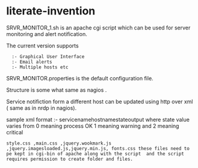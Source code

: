 # literate-invention

SRVR_MONITOR_1.sh is an apache cgi script which can be used for server monitoring and alert notification.

The current version supports 

      :- Graphical User Interface 
      :- Email alerts 
      :- Multiple hosts etc
      
SRVR_MONITOR.properties is the default configuration file.

Structure is some what same as nagios . 
 
Service notifiction form a different host can be updated using http over xml ( same as in nrdp in nagios).

sample xml format :- <notifyinfo><servicename>servicename</servicename><hostname>hostname</hostname><state>state</state><output>output</output></notifyinfo>
                  where state value varies from 
                                      0 meaning process OK
                                      1 meaning warning and 
                                      2 meaning critical
    
    style.css ,main.css ,jquery.wookmark.js ,jquery.imagesloaded.js,jquery.min.js, fonts.css these files need to pe kept in cgi-bin of apache along with the script  and the script requires permission to create folder and files.
